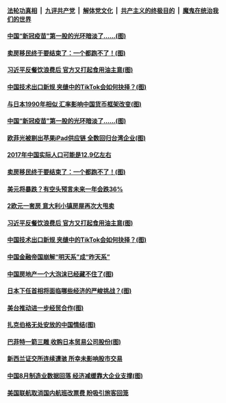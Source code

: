####  [法轮功真相](../../../../basic/blob/master/README.md?t=09021302) &nbsp;|&nbsp; [九评共产党](../../../../9ping.md/blob/master/README.md?t=09021302) &nbsp;|&nbsp; [解体党文化](../../../../jtdwh.md/blob/master/README.md?t=09021302)  &nbsp;|&nbsp; [共产主义的终极目的](../../../../gczydzjmd.md/blob/master/README.md?t=09021302) &nbsp;|&nbsp; [魔鬼在统治我们的世界](../../../../mgztzwmdsj.md/blob/master/README.md?t=09021302) 

#### [中国“新冠疫苗”第一股的光环暗淡了……(图)](../pages/p5/944887.md?t=09021302) 

#### [卖房移民终于要结束了：一个都跑不了！(图)](../pages/p5/944879.md?t=09021302) 

#### [习近平反餐饮浪费后 官方又打起食用油主意(图)](../pages/p5/944842.md?t=09021302) 

#### [中国技术出口新规 夹缝中的TikTok会如何抉择？(图)](../pages/p5/944830.md?t=09021302) 



#### [与日本1990年相似 汇率影响中国货币框架改变(图)](../pages/p5/944862.md?t=09021302) 

#### [中国“新冠疫苗”第一股的光环暗淡了……(图)](../pages/p5/944887.md?t=09021302) 

#### [欧菲光被剔出苹果iPad供应链 全数回归台湾企业(图)](../pages/p5/944885.md?t=09021302) 

#### [2017年中国实际人口可能是12.9亿左右](../pages/p5/944882.md?t=09021302) 

#### [卖房移民终于要结束了：一个都跑不了！(图)](../pages/p5/944879.md?t=09021302) 

#### [美元将暴跌？有空头预言未来一年会跌36%](../pages/p5/944852.md?t=09021302) 

#### [2欧元一套房 意大利小镇房屋再次大甩卖](../pages/p5/944849.md?t=09021302) 

#### [习近平反餐饮浪费后 官方又打起食用油主意(图)](../pages/p5/944842.md?t=09021302) 

#### [中国技术出口新规 夹缝中的TikTok会如何抉择？(图)](../pages/p5/944830.md?t=09021302) 



#### [中国金融帝国崩解“明天系”成“昨天系”](../pages/p5/944771.md?t=09021302) 

#### [中国房地产一个大泡沫已经藏不住了(图)](../pages/p5/944753.md?t=09021302) 

#### [日本下任首相将面临哪些经济的严峻挑战？(图)](../pages/p5/944752.md?t=09021302) 

#### [美台推动进一步经贸合作(图)](../pages/p5/944764.md?t=09021302) 

#### [扎克伯格无处安放的中国情结(图)](../pages/p5/944762.md?t=09021302) 

#### [巴菲特一箭三雕 收购日本贸易公司股份(图)](../pages/p5/944743.md?t=09021302) 

#### [新西兰证交所连续遭骇 所幸未影响股市交易](../pages/p5/944732.md?t=09021302) 

#### [中国8月制造业数据回落 经济减缓靠大企业支撑(图)](../pages/p5/944730.md?t=09021302) 

#### [美国联航取消国内航班改票费 盼吸引旅客回笼](../pages/p5/944700.md?t=09021302) 

